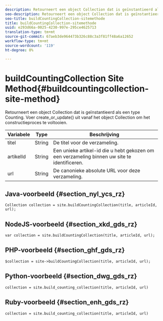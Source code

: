 ```yaml
---
description: Retourneert een object Collection dat is geïnstantieerd als een type Counting. Voer create_or_update() uit vanaf het object Collection om het constructieproces te voltooien.
seo-description: Retourneert een object Collection dat is geïnstantieerd als een type Counting. Voer create_or_update() uit vanaf het object Collection om het constructieproces te voltooien.
seo-title: buildCountingCollection-sitemethode
title: buildCountingCollection-sitemethode
uuid: e293d66a-0025-4230-997e-295ce4625713
translation-type: tm+mt
source-git-commit: 67aeb3de964473b326c88c3a3f81ff48a6a12652
workflow-type: tm+mt
source-wordcount: '119'
ht-degree: 0%

---
```



# buildCountingCollection Site Method{#buildcountingcollection-site-method}

Retourneert een object Collection dat is geïnstantieerd als een type Counting. Voer create_or_update() uit vanaf het object Collection om het constructieproces te voltooien.

| Variabele | Type | Beschrijving |
|--- |--- |--- |
| titel | String | De titel voor de verzameling. |
| artikelId | String | Een unieke artikel-id die u hebt gekozen om een verzameling binnen uw site te identificeren. |
| url | String | De canonieke absolute URL voor deze verzameling. |

## Java-voorbeeld {#section_nyl_ycs_rz}

```
Collection collection = site.buildCountingCollection(title, articleId, url); 
```

## NodeJS-voorbeeld {#section_xkd_gds_rz}

```
var collection = site.buildCountingCollection(title, articleId, url); 
```

## PHP-voorbeeld {#section_ghf_gds_rz}

```
$collection = site->buildCountingCollection(title, articleId, url); 
```

## Python-voorbeeld {#section_dwg_gds_rz}

```
collection = site.build_counting_collection(title, articleId, url) 
```

## Ruby-voorbeeld {#section_enh_gds_rz}

```
collection = site.build_counting_collection(title, articleId, url) 
```

